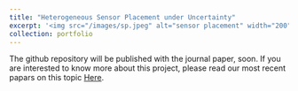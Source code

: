 ```yaml
---
title: "Heterogeneous Sensor Placement under Uncertainty"
excerpt: '<img src="/images/sp.jpeg" alt="sensor placement" width="200" height="200">'
collection: portfolio
---
```

The github repository will be published with the journal paper, soon. 
If you are interested to know more about this project, please read our most recent papars on this topic [Here](https://scholar.google.com/citations?user=d4vKTUsAAAAJ&hl=en&oi=ao).
<!-- This is an item in your portfolio. It can be have images or nice text. If you name the file .md, it will be parsed as markdown. If you name the file .html, it will be parsed as HTML.  -->
